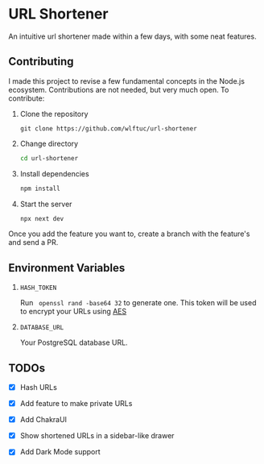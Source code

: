 # URL Shortener



An intuitive url shortener made within a few days, with some neat features.





## Contributing

I made this project to revise a few fundamental concepts in the Node.js ecosystem. Contributions are not needed, but very much open. To contribute:


1. Clone the repository
    ```git
    git clone https://github.com/wlftuc/url-shortener
    ```
2. Change directory
    ```bash
    cd url-shortener
    ```
3. Install dependencies
    ```bash
    npm install 
    ```

4. Start the server
    ```bash    
    npx next dev
    ```

Once you add the feature you want to, create a branch with the feature's and send a PR.


## Environment Variables

1. `HASH_TOKEN` 

    Run ` openssl rand -base64 32` to generate one.
    This token will be used to encrypt your URLs using [AES](https://en.wikipedia.org/wiki/Advanced_Encryption_Standard)

2. `DATABASE_URL`

    Your PostgreSQL database URL.


## TODOs

- [x] Hash URLs
- [x] Add feature to make private URLs
- [x] Add ChakraUI
- [x] Show shortened URLs in a sidebar-like drawer
- [x] Add Dark Mode support



